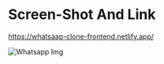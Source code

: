 # Screen-Shot And Link

https://whatsaap-clone-frontend.netlify.app/

![Whatsapp Img](https://user-images.githubusercontent.com/78149644/133844996-79ab80ac-ec34-4109-88cc-0bd63e4c123c.JPG)
